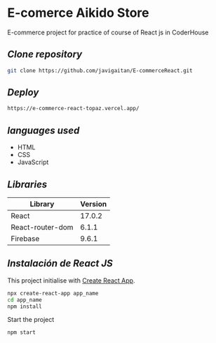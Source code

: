 # E-comerce Aikido Store
E-commerce project for practice of course of React js in CoderHouse

## _Clone repository_
```sh
git clone https://github.com/javigaitan/E-commerceReact.git
```

## _Deploy_
```sh
https://e-commerce-react-topaz.vercel.app/
```


## _languages ​​used_

- HTML
- CSS
- JavaScript	

## _Libraries_
| Library | Version 
| ------ | ------ |
| React | 17.0.2 
| React-router-dom | 6.1.1 
| Firebase | 9.6.1 | 



## _Instalación de React JS_

This project initialise with [Create React App](https://github.com/facebook/create-react-app).

```sh
npx create-react-app app_name
cd app_name
npm install
```

Start the project
```sh
npm start
```

